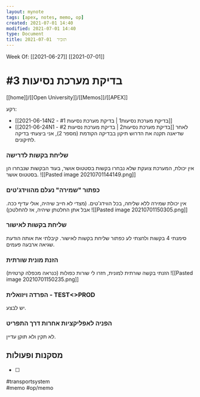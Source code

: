 ```yaml
---
layout: mynote
tags: [apex, notes, memo, op] 
created: 2021-07-01 14:40
modified: 2021-07-01 14:40
type: Document
title: תזכיר  2021-07-01
---
```

Week Of: [[2021-06-27]]
[[2021-07-01]]

#  בדיקת מערכת נסיעות #3
[[home]]/[[Open University]]/[[Memos]]/[[APEX]]

רקע: 
- [[2021-06-14N2 - בדיקת מערכת נסיעות1 | בדיקת מערכת נסיעות #1]]
- [[2021-06-24N1 - בדיקת מערכת נסיעות2 | בדיקת מערכת נסיעות #2]]
לאחר שדיאנה תקנה את הדרוש תיקון בבדיקה הקודמת (מספר 2), אני ביצעתי בדיקה לתיקונים.


###  שליחת בקשות לדרישה
אין יכולת, המערכת צועקת שלא נבחרו בקשות בסטטוס אושר, בעוד הבקשות שנבחרו הן בסטטוס אושר.
![[Pasted image 20210701144149.png]]
###  כפתור "שמירה" נעלם מהווידג'טים
אין יכולת שמירה ללא שליחה, בכל הווידג'טים. (מצדי לא חייב שיהיה, אולי עדיף ככה. אבל אתן החלטתן שיהיה, אז להחלטכן)
![[Pasted image 20210701150305.png]]
### שליחת בקשות לאישור
סימנתי 4 בקשות ולחצתי לע כפתור שליחת בקשות לאישור. קיבלתי את אותה הודעת שגיאה ארבעה פעמים.
### הזנת מונית שורתית
הזנתי בקשה שורתית למונית, חזרו לי שורות כפולות (כנראה מכפלה קרטזית)
![[Pasted image 20210701150235.png]]
### הפרדה ויזואלית - TEST<>PROD
יש לבצע.
### הפניה לאפליקציות אחרות דרך התפריט
לא תקין ולא תוקן עדיין.


## מסקנות ופעולות

- [ ] 
 

#transportsystem  
#memo 
#op/memo